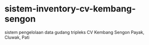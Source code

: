 # sistem-inventory-cv-kembang-sengon
sistem pengelolaan data gudang tripleks CV Kembang Sengon Payak, Cluwak, Pati 
